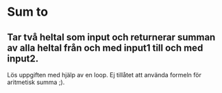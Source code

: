 # Sum to

## Tar två heltal som input och returnerar summan av alla heltal från och med input1 till och med input2. 

Lös uppgiften med hjälp av en loop. Ej tillåtet att använda formeln för aritmetisk summa ;).